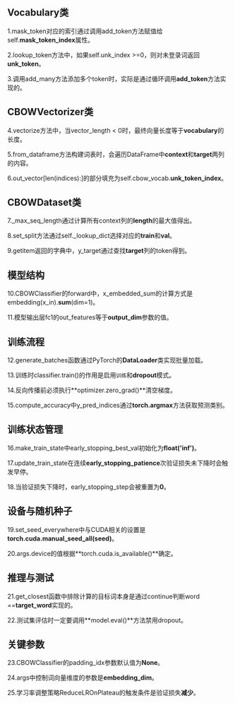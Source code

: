 

## **Vocabulary类**

1.mask_token对应的索引通过调用add_token方法赋值给self.**mask_token_index**属性。

2.lookup_token方法中，如果self.unk_index >=0，则对未登录词返回**unk_token**。

3.调用add_many方法添加多个token时，实际是通过循环调用**add_token**方法实现的。

## CBOWVectorizer类

4.vectorize方法中，当vector_length < 0时，最终向量长度等于**vocabulary**的长度。

5.from_dataframe方法构建词表时，会遍历DataFrame中**context**和**target**两列的内容。

6.out_vector[len(indices):]的部分填充为self.cbow_vocab.**unk_token_index**。

## **CBOWDataset类**

7._max_seq_length通过计算所有context列的**length**的最大值得出。

8.set_split方法通过self._lookup_dict选择对应的**train**和**val**。

9.getitem返回的字典中，y_target通过查找**target**列的token得到。

## **模型结构**

10.CBOWClassifier的forward中，x_embedded_sum的计算方式是embedding(x_in).**sum**(dim=1)。

11.模型输出层fc1的out_features等于**output_dim**参数的值。

## **训练流程**

12.generate_batches函数通过PyTorch的**DataLoader**类实现批量加载。

13.训练时classifier.train()的作用是启用`训练`和**dropout**模式。

14.反向传播前必须执行**optimizer.zero_grad()**清空梯度。

15.compute_accuracy中y_pred_indices通过**torch.argmax**方法获取预测类别。

## **训练状态管理**

16.make_train_state中early_stopping_best_val初始化为**float('inf')**。

17.update_train_state在连续**early_stopping_patience**次验证损失未下降时会触发早停。

18.当验证损失下降时，early_stopping_step会被重置为**0**。

## **设备与随机种子**

19.set_seed_everywhere中与CUDA相关的设置是**torch.cuda.manual_seed_all(seed)**。

20.args.device的值根据**torch.cuda.is_available()**确定。

## **推理与测试**

21.get_closest函数中排除计算的目标词本身是通过continue判断word ==**target_word**实现的。

22.测试集评估时一定要调用**model.eval()**方法禁用dropout。

## **关键参数**

23.CBOWClassifier的padding_idx参数默认值为**None**。

24.args中控制词向量维度的参数是**embedding_dim**。

25.学习率调整策略ReduceLROnPlateau的触发条件是验证损失**减少**。

